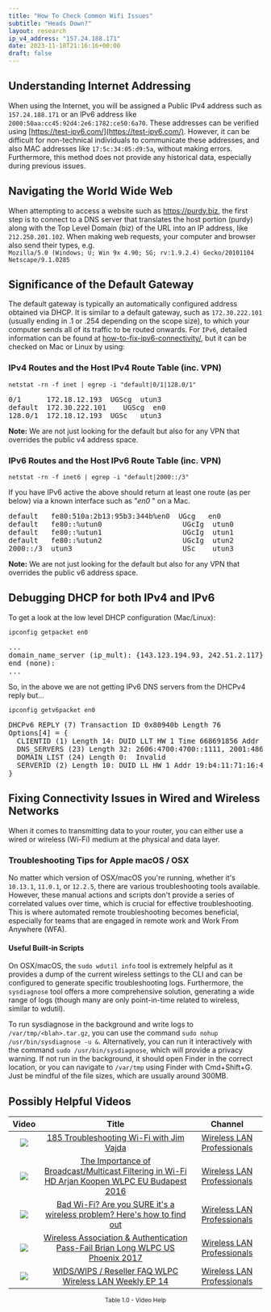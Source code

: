 ```yaml
---
title: "How To Check Common Wifi Issues"
subtitle: "Heads Down?"
layout: research
ip_v4_address: "157.24.188.171"
date: 2023-11-18T21:16:16+00:00
draft: false
---
```


## Understanding Internet Addressing

When using the Internet, you will be assigned a Public IPv4 address such as ```157.24.188.171``` or an IPv6 address like ```2000:50aa:cc45:92d4:2e6:1782:ce50:6a70```. These addresses can be verified using [https://test-ipv6.com/](https://test-ipv6.com/). However, it can be difficult for non-technical individuals to communicate these addresses, and also MAC addresses like ```17:5c:34:05:d9:5a```, without making errors. Furthermore, this method does not provide any historical data, especially during previous issues.
## Navigating the World Wide Web
When attempting to access a website such as https://purdy.biz, the first step is to connect to a DNS server that translates the host portion (purdy) along with the Top Level Domain (biz) of the URL into an IP address, like ```212.250.201.102```. When making web requests, your computer and browser also send their types, e.g. <br>```Mozilla/5.0 (Windows; U; Win 9x 4.90; SG; rv:1.9.2.4) Gecko/20101104 Netscape/9.1.0285```
## Significance of the Default Gateway
The default gateway is typically an automatically configured address obtained via DHCP. It is similar to a default gateway, such as ```172.30.222.101``` (usually ending in .1 or .254 depending on the scope size), to which your computer sends all of its traffic to be routed onwards. For ```IPv6```, detailed information can be found at [how-to-fix-ipv6-connectivity/](/blog/how-to-fix-ipv6-connectivity/), but it can be checked on Mac or Linux by using: <br>
### IPv4 Routes and the Host IPv4 Route Table (inc. VPN)
```netstat -rn -f inet | egrep -i "default|0/1|128.0/1"```

<pre>
0/1      172.18.12.193  UGScg  utun3
default  172.30.222.101    UGScg  en0
128.0/1  172.18.12.193  UGSc   utun3</pre>

**Note:** We are not just looking for the default but also for any VPN that overrides the public v4 address space.

### IPv6 Routes and the Host IPv6 Route Table (inc. VPN)
```netstat -rn -f inet6 | egrep -i "default|2000::/3"```

If you have IPv6 active the above should return at least one route (as per below) via a known interface such as "_en0_ " on a Mac. 

<pre>
default   fe80:510a:2b13:95b3:344b%en0  UGcg   en0
default   fe80::%utun0                   UGcIg  utun0
default   fe80::%utun1                   UGcIg  utun1
default   fe80::%utun2                   UGcIg  utun2
2000::/3  utun3                          USc    utun3</pre>

**Note:** We are not just looking for the default but also for any VPN that overrides the public v6 address space.
<br>

## Debugging DHCP for both IPv4 and IPv6

To get a look at the low level DHCP configuration (Mac/Linux): 

```ipconfig getpacket en0```

<pre>
...
domain_name_server (ip_mult): {143.123.194.93, 242.51.2.117}
end (none):
...</pre>

So, in the above we are not getting IPv6 DNS servers from the DHCPv4 reply but...

```ipconfig getv6packet en0```

<pre>
DHCPv6 REPLY (7) Transaction ID 0x80940b Length 76
Options[4] = {
  CLIENTID (1) Length 14: DUID LLT HW 1 Time 668691856 Addr 17:5c:34:05:d9:5a
  DNS_SERVERS (23) Length 32: 2606:4700:4700::1111, 2001:4860:4860::8844
  DOMAIN_LIST (24) Length 0:  Invalid
  SERVERID (2) Length 10: DUID LL HW 1 Addr 19:b4:11:71:16:47
}</pre>




## Fixing Connectivity Issues in Wired and Wireless Networks

When it comes to transmitting data to your router, you can either use a wired or wireless (Wi-Fi) medium at the physical and data layer.
### Troubleshooting Tips for Apple macOS / OSX
No matter which version of OSX/macOS you're running, whether it's ```10.13.1```, ```11.0.1```, or ```12.2.5```, there are various troubleshooting tools available. However, these manual actions and scripts don't provide a series of correlated values over time, which is crucial for effective troubleshooting. This is where automated remote troubleshooting becomes beneficial, especially for teams that are engaged in remote work and Work From Anywhere (WFA).
#### Useful Built-in Scripts
On OSX/macOS, the ```sudo wdutil info``` tool is extremely helpful as it provides a dump of the current wireless settings to the CLI and can be configured to generate specific troubleshooting logs. Furthermore, the ```sysdiagnose``` tool offers a more comprehensive solution, generating a wide range of logs (though many are only point-in-time related to wireless, similar to wdutil).

To run sysdiagnose in the background and write logs to ```/var/tmp/<blah>.tar.gz```, you can use the command ```sudo nohup /usr/bin/sysdiagnose -u &```. Alternatively, you can run it interactively with the command ```sudo /usr/bin/sysdiagnose```, which will provide a privacy warning. If not run in the background, it should open Finder in the correct location, or you can navigate to ```/var/tmp``` using Finder with Cmd+Shift+G. Just be mindful of the file sizes, which are usually around 300MB.
## Possibly Helpful Videos

<link href="/plugins/lity/css/lity.min.css" rel="stylesheet">
<script src="/plugins/lity/js/lity.min.js"></script>
<div class="table1-start"></div>

|Video | Title | Channel |
| :---: | :---: | :---: |
|<a href="https://www.youtube.com/watch?v=NL7tJm_QIKo" data-lity><img src="https://i.ytimg.com/vi/NL7tJm_QIKo/default.jpg" class="img-fluid"></a>|<a href="https://www.youtube.com/watch?v=NL7tJm_QIKo" data-lity>185   Troubleshooting Wi-Fi with Jim Vajda</a>|<a target="_blank" href="https://www.youtube.com/channel/UCIzBSS46vcqhwmBZ7ZpY-yg" >Wireless LAN Professionals</a>|
|<a href="https://www.youtube.com/watch?v=v8y-r9JBhmw" data-lity><img src="https://i.ytimg.com/vi/v8y-r9JBhmw/default.jpg" class="img-fluid"></a>|<a href="https://www.youtube.com/watch?v=v8y-r9JBhmw" data-lity>The Importance of Broadcast/Multicast Filtering in Wi-Fi HD   Arjan Koopen   WLPC EU Budapest 2016</a>|<a target="_blank" href="https://www.youtube.com/channel/UCIzBSS46vcqhwmBZ7ZpY-yg" >Wireless LAN Professionals</a>|
|<a href="https://www.youtube.com/watch?v=1G4qihqHZJ0" data-lity><img src="https://i.ytimg.com/vi/1G4qihqHZJ0/default.jpg" class="img-fluid"></a>|<a href="https://www.youtube.com/watch?v=1G4qihqHZJ0" data-lity>Bad Wi-Fi? Are you SURE it&#39;s a wireless problem? Here&#39;s how to find out</a>|<a target="_blank" href="https://www.youtube.com/channel/UCIzBSS46vcqhwmBZ7ZpY-yg" >Wireless LAN Professionals</a>|
|<a href="https://www.youtube.com/watch?v=EWURmcra5_4" data-lity><img src="https://i.ytimg.com/vi/EWURmcra5_4/default.jpg" class="img-fluid"></a>|<a href="https://www.youtube.com/watch?v=EWURmcra5_4" data-lity>Wireless Association &amp; Authentication Pass-Fail   Brian Long   WLPC US Phoenix 2017</a>|<a target="_blank" href="https://www.youtube.com/channel/UCIzBSS46vcqhwmBZ7ZpY-yg" >Wireless LAN Professionals</a>|
|<a href="https://www.youtube.com/watch?v=Xf7gieMiqGU" data-lity><img src="https://i.ytimg.com/vi/Xf7gieMiqGU/default.jpg" class="img-fluid"></a>|<a href="https://www.youtube.com/watch?v=Xf7gieMiqGU" data-lity>WIDS/WIPS / Reseller FAQ   WLPC Wireless LAN Weekly EP 14</a>|<a target="_blank" href="https://www.youtube.com/channel/UCIzBSS46vcqhwmBZ7ZpY-yg" >Wireless LAN Professionals</a>|

<center><small>Table 1.0 - Video Help</small></center>
 <br>
<div class="table1-end"></div>
<script type="text/javascript">
(function() {
    $('div.table1-start').nextUntil('div.table1-end', 'table').addClass('table thead-dark table-striped table-responsive rounded').attr('id', 't1');
    $('#t1').find('thead').addClass('thead-dark');
})();
</script>
